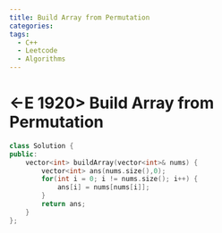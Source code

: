 ```yaml
---
title: Build Array from Permutation
categories:
tags:
  - C++
  - Leetcode
  - Algorithms
---
```


# <-E 1920> Build Array from Permutation

```c++
class Solution {
public:
    vector<int> buildArray(vector<int>& nums) {
        vector<int> ans(nums.size(),0);
        for(int i = 0; i != nums.size(); i++) {
            ans[i] = nums[nums[i]];
        }
        return ans;
    }
};
```
